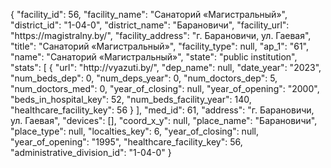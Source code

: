 {
    "facility_id": 56,
    "facility_name": "Санаторий «Магистральный»",
    "district_id": "1-04-0",
    "district_name": "Барановичи",
    "facility_url": "https:\/\/magistralny.by\/",
    "facility_address": "г. Барановичи, ул. Гаевая",
    "title": "Санаторий «Магистральный»",
    "facility_type": null,
    "ap_1": "61",
    "name": "Санаторий «Магистральный»",
    "state": "public institution",
    "stats": [
        {
            "url": "http:\/\/vyazuti.by\/",
            "dep_name": null,
            "date_year": "2023",
            "num_beds_dep": 0,
            "num_deps_year": 0,
            "num_doctors_dep": 5,
            "num_doctors_med": 0,
            "year_of_closing": null,
            "year_of_opening": "2000",
            "beds_in_hospital_key": 52,
            "num_beds_facility_year": 140,
            "healthcare_facility_key": 56
        }
    ],
    "med_id": 61,
    "address": "г. Барановичи, ул. Гаевая",
    "devices": [],
    "coord_x_y": null,
    "place_name": "Барановичи",
    "place_type": null,
    "localties_key": 6,
    "year_of_closing": null,
    "year_of_opening": "1995",
    "healthcare_facility_key": 56,
    "administrative_division_id": "1-04-0"
}